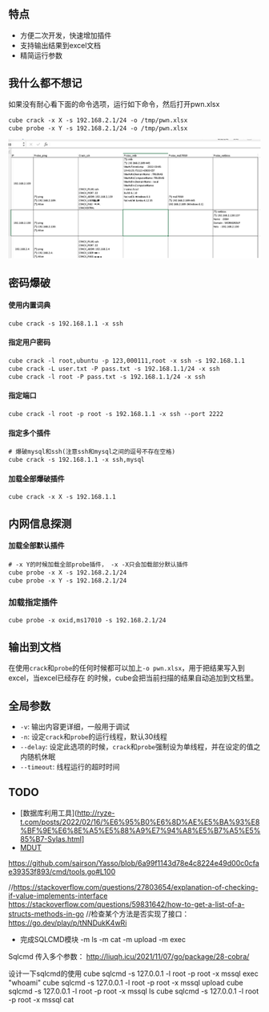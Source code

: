 ## 特点
- 方便二次开发，快速增加插件
- 支持输出结果到excel文档
- 精简运行参数


## 我什么都不想记
如果没有耐心看下面的命令选项，运行如下命令，然后打开pwn.xlsx
```
cube crack -x X -s 192.168.2.1/24 -o /tmp/pwn.xlsx
cube probe -x Y -s 192.168.2.1/24 -o /tmp/pwn.xlsx
```
![report.png](./image/report.png)

## 密码爆破
#### 使用内置词典
```shell
cube crack -s 192.168.1.1 -x ssh
```
#### 指定用户密码
```shell
cube crack -l root,ubuntu -p 123,000111,root -x ssh -s 192.168.1.1
cube crack -L user.txt -P pass.txt -s 192.168.1.1/24 -x ssh
cube crack -l root -P pass.txt -s 192.168.1.1/24 -x ssh
```
#### 指定端口
```shell
cube crack -l root -p root -s 192.168.1.1 -x ssh --port 2222
```
#### 指定多个插件
```shell
# 爆破mysql和ssh(注意ssh和mysql之间的逗号不存在空格)
cube crack -s 192.168.1.1 -x ssh,mysql
```
#### 加载全部爆破插件
```shell
cube crack -x X -s 192.168.1.1
```

## 内网信息探测
#### 加载全部默认插件
```shell
# -x Y的时候加载全部probe插件， -x -X只会加载部分默认插件
cube probe -x X -s 192.168.2.1/24
cube probe -x Y -s 192.168.2.1/24
```
### 加载指定插件
```shell
cube probe -x oxid,ms17010 -s 192.168.2.1/24
```

## 输出到文档
在使用`crack`和`probe`的任何时候都可以加上`-o pwn.xlsx`，用于把结果写入到excel，当excel已经存在
的时候，cube会把当前扫描的结果自动追加到文档里。

## 全局参数
- `-v`: 输出内容更详细，一般用于调试
- `-n`: 设定`crack`和`probe`的运行线程，默认30线程
- `--delay`: 设定此选项的时候，`crack`和`probe`强制设为单线程，并在设定的值之内随机休眠
- `--timeout`: 线程运行的超时时间


## TODO
* [数据库利用工具](http://ryze-t.com/posts/2022/02/16/%E6%95%B0%E6%8D%AE%E5%BA%93%E8%BF%9E%E6%8E%A5%E5%88%A9%E7%94%A8%E5%B7%A5%E5%85%B7-Sylas.html]
* [MDUT](https://github.com/SafeGroceryStore/MDUT)


https://github.com/sairson/Yasso/blob/6a99f1143d78e4c8224e49d00c0cfae39353f893/cmd/tools.go#L100

//https://stackoverflow.com/questions/27803654/explanation-of-checking-if-value-implements-interface
https://stackoverflow.com/questions/59831642/how-to-get-a-list-of-a-structs-methods-in-go
//检查某个方法是否实现了接口：https://go.dev/play/p/tNNDukK4wRi




* 完成SQLCMD模块
  -m ls  <dst path>
  -m cat <dst file>
  -m upload <src path> <dst path>
  -m exec <cmd string>


Sqlcmd 传入多个参数：
http://liuqh.icu/2021/11/07/go/package/28-cobra/

设计一下sqlcmd的使用
cube sqlcmd -s 127.0.0.1 -l root -p root -x mssql exec "whoami"
cube sqlcmd -s 127.0.0.1 -l root -p root -x mssql upload  <src> <dst>
cube sqlcmd -s 127.0.0.1 -l root -p root -x mssql ls  <src>
cube sqlcmd -s 127.0.0.1 -l root -p root -x mssql cat  <src> 

